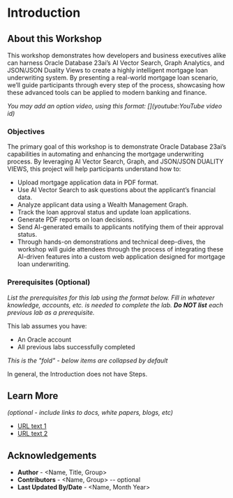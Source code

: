 # Introduction

## About this Workshop

<!--  This introduction covers the complete "parent" workshop. Use this text to set up the story for the workshop. Be engaging - what will the learner get from spending their time on this workshop?

Estimated Workshop Time: -- hours -- minutes (This estimate is for the entire workshop - it is the sum of the estimates provided for each of the labs included in the workshop.) -->

This workshop demonstrates how developers and business executives alike can harness Oracle Database 23ai’s AI Vector Search, Graph Analytics, and JSON/JSON Duality Views to create a highly intelligent mortgage loan underwriting system. By presenting a real-world mortgage loan scenario, we’ll guide participants through every step of the process, showcasing how these advanced tools can be applied to modern banking and finance. 


*You may add an option video, using this format: [](youtube:YouTube video id)*

  [](youtube:zNKxJjkq0Pw)

### Objectives

The primary goal of this workshop is to demonstrate Oracle Database 23ai’s capabilities in automating and enhancing the mortgage underwriting process. By leveraging AI Vector Search, Graph, and JSON/JSON DUALITY VIEWS, this project will help participants understand how to: 

* Upload mortgage application data in PDF format. 
* Use AI Vector Search to ask questions about the applicant’s financial data. 
* Analyze applicant data using a Wealth Management Graph. 
* Track the loan approval status and update loan applications. 
* Generate PDF reports on loan decisions. 
* Send AI-generated emails to applicants notifying them of their approval status. 
* Through hands-on demonstrations and technical deep-dives, the workshop will guide attendees through the process of integrating these AI-driven features into a custom web application designed for mortgage loan underwriting. 

<!-- *List objectives for the workshop* -->

### Prerequisites (Optional)

*List the prerequisites for this lab using the format below. Fill in whatever knowledge, accounts, etc. is needed to complete the lab. **Do NOT list** each previous lab as a prerequisite.*

This lab assumes you have:
* An Oracle account
* All previous labs successfully completed

*This is the "fold" - below items are collapsed by default*

In general, the Introduction does not have Steps.

## Learn More

*(optional - include links to docs, white papers, blogs, etc)*

* [URL text 1](http://docs.oracle.com)
* [URL text 2](http://docs.oracle.com)

## Acknowledgements
* **Author** - <Name, Title, Group>
* **Contributors** -  <Name, Group> -- optional
* **Last Updated By/Date** - <Name, Month Year>


<!-- This is a comment and won't be displayed in the rendered Markdown -->